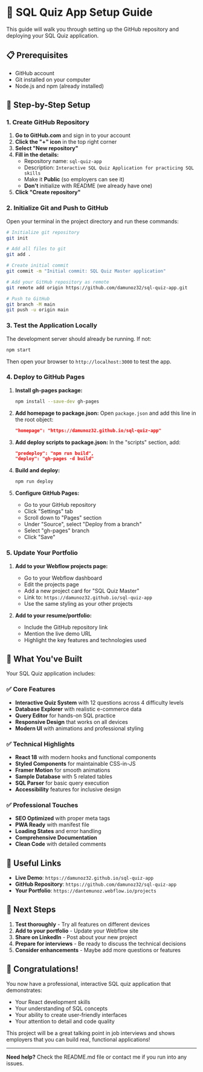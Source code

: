 # 🚀 SQL Quiz App Setup Guide

This guide will walk you through setting up the GitHub repository and deploying your SQL Quiz application.

## 📋 Prerequisites

- GitHub account
- Git installed on your computer
- Node.js and npm (already installed)

## 🔧 Step-by-Step Setup

### 1. Create GitHub Repository

1. **Go to GitHub.com** and sign in to your account
2. **Click the "+" icon** in the top right corner
3. **Select "New repository"**
4. **Fill in the details:**
   - Repository name: `sql-quiz-app`
   - Description: `Interactive SQL Quiz Application for practicing SQL skills`
   - Make it **Public** (so employers can see it)
   - **Don't** initialize with README (we already have one)
5. **Click "Create repository"**

### 2. Initialize Git and Push to GitHub

Open your terminal in the project directory and run these commands:

```bash
# Initialize git repository
git init

# Add all files to git
git add .

# Create initial commit
git commit -m "Initial commit: SQL Quiz Master application"

# Add your GitHub repository as remote
git remote add origin https://github.com/damunoz32/sql-quiz-app.git

# Push to GitHub
git branch -M main
git push -u origin main
```

### 3. Test the Application Locally

The development server should already be running. If not:

```bash
npm start
```

Then open your browser to `http://localhost:3000` to test the app.

### 4. Deploy to GitHub Pages

1. **Install gh-pages package:**
   ```bash
   npm install --save-dev gh-pages
   ```

2. **Add homepage to package.json:**
   Open `package.json` and add this line in the root object:
   ```json
   "homepage": "https://damunoz32.github.io/sql-quiz-app"
   ```

3. **Add deploy scripts to package.json:**
   In the "scripts" section, add:
   ```json
   "predeploy": "npm run build",
   "deploy": "gh-pages -d build"
   ```

4. **Build and deploy:**
   ```bash
   npm run deploy
   ```

5. **Configure GitHub Pages:**
   - Go to your GitHub repository
   - Click "Settings" tab
   - Scroll down to "Pages" section
   - Under "Source", select "Deploy from a branch"
   - Select "gh-pages" branch
   - Click "Save"

### 5. Update Your Portfolio

1. **Add to your Webflow projects page:**
   - Go to your Webflow dashboard
   - Edit the projects page
   - Add a new project card for "SQL Quiz Master"
   - Link to: `https://damunoz32.github.io/sql-quiz-app`
   - Use the same styling as your other projects

2. **Add to your resume/portfolio:**
   - Include the GitHub repository link
   - Mention the live demo URL
   - Highlight the key features and technologies used

## 🎯 What You've Built

Your SQL Quiz application includes:

### ✅ Core Features
- **Interactive Quiz System** with 12 questions across 4 difficulty levels
- **Database Explorer** with realistic e-commerce data
- **Query Editor** for hands-on SQL practice
- **Responsive Design** that works on all devices
- **Modern UI** with animations and professional styling

### ✅ Technical Highlights
- **React 18** with modern hooks and functional components
- **Styled Components** for maintainable CSS-in-JS
- **Framer Motion** for smooth animations
- **Sample Database** with 5 related tables
- **SQL Parser** for basic query execution
- **Accessibility** features for inclusive design

### ✅ Professional Touches
- **SEO Optimized** with proper meta tags
- **PWA Ready** with manifest file
- **Loading States** and error handling
- **Comprehensive Documentation**
- **Clean Code** with detailed comments

## 🔗 Useful Links

- **Live Demo**: `https://damunoz32.github.io/sql-quiz-app`
- **GitHub Repository**: `https://github.com/damunoz32/sql-quiz-app`
- **Your Portfolio**: `https://dantemunoz.webflow.io/projects`

## 📝 Next Steps

1. **Test thoroughly** - Try all features on different devices
2. **Add to your portfolio** - Update your Webflow site
3. **Share on LinkedIn** - Post about your new project
4. **Prepare for interviews** - Be ready to discuss the technical decisions
5. **Consider enhancements** - Maybe add more questions or features

## 🎉 Congratulations!

You now have a professional, interactive SQL quiz application that demonstrates:
- Your React development skills
- Your understanding of SQL concepts
- Your ability to create user-friendly interfaces
- Your attention to detail and code quality

This project will be a great talking point in job interviews and shows employers that you can build real, functional applications!

---

**Need help?** Check the README.md file or contact me if you run into any issues.